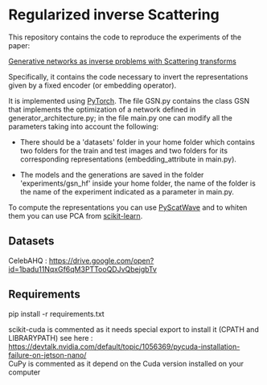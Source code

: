 # Regularized inverse Scattering

This repository contains the code to reproduce the experiments of the paper:

[Generative networks as inverse problems with Scattering transforms](https://openreview.net/pdf?id=r1NYjfbR-)

Specifically, it contains the code necessary to invert the representations given by a fixed encoder (or embedding operator).

It is implemented using [PyTorch](http://pytorch.org/). The file GSN.py contains the class GSN that implements the optimization of a network defined in generator_architecture.py; in the file main.py one can modify all the parameters taking into account the following:

- There should be a 'datasets' folder in your home folder which contains two folders for the train and test images and two folders for its corresponding representations (embedding_attribute in main.py).

- The models and the generations are saved in the folder 'experiments/gsn_hf' inside your home folder, the name of the folder is the name of the experiment indicated as a parameter in main.py.

To compute the representations you can use [PyScatWave](https://github.com/edouardoyallon/pyscatwave) and to whiten them you can use PCA from [scikit-learn](http://scikit-learn.org).


## Datasets

CelebAHQ : https://drive.google.com/open?id=1badu11NqxGf6qM3PTTooQDJvQbejgbTv


## Requirements

pip install -r requirements.txt

scikit-cuda is commented as it needs special export to install it (CPATH and LIBRARYPATH) see here : https://devtalk.nvidia.com/default/topic/1056369/pycuda-installation-failure-on-jetson-nano/  
CuPy is commented as it depend on the Cuda version installed on your computer
